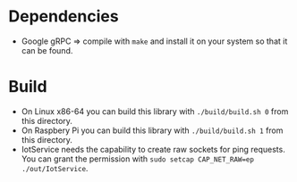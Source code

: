 # Dependencies
- Google gRPC => compile with ``make`` and install it on your system so that it can be found.

# Build
- On Linux x86-64 you can build this library with ``./build/build.sh 0`` from this directory.
- On Raspbery Pi you can build this library with ``./build/build.sh 1`` from this directory.
- IotService needs the capability to create raw sockets for ping requests. 
  You can grant the permission with ```sudo setcap CAP_NET_RAW=ep ./out/IotService```.

